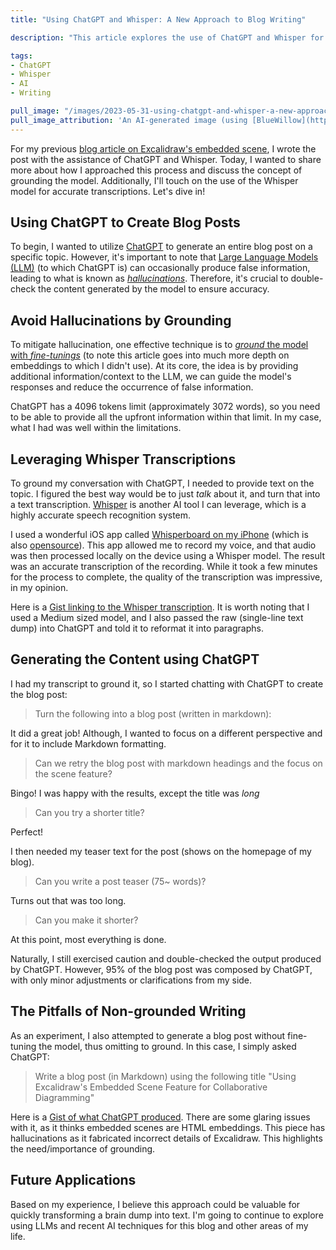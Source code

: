 ```yaml
---
title: "Using ChatGPT and Whisper: A New Approach to Blog Writing"

description: "This article explores the use of ChatGPT and Whisper for blog writing. Learn the importance of grounding the model to ensure accuracy and avoid false information. I leverage Whisper's speech recognition system to provide text on the topic. By utilizing ChatGPT and making minor adjustments, read how I successfully generate a blog post."

tags:
- ChatGPT
- Whisper
- AI
- Writing

pull_image: "/images/2023-05-31-using-chatgpt-and-whisper-a-new-approach-to-blog-writing/robot-typing.jpg"
pull_image_attribution: 'An AI-generated image (using [BlueWillow](https://www.bluewillow.ai/)) with the prompt "A robot typing on a computer, simple design"'
---
```


For my previous [blog article on Excalidraw's embedded scene](/using-excalidraws-embedded-scene-feature-for-collaborative-diagramming), I wrote the post with the assistance of ChatGPT and Whisper. Today, I wanted to share more about how I approached this process and discuss the concept of grounding the model. Additionally, I'll touch on the use of the Whisper model for accurate transcriptions. Let's dive in!

## Using ChatGPT to Create Blog Posts

To begin, I wanted to utilize [ChatGPT](https://openai.com/product/chatgpt) to generate an entire blog post on a specific topic. However, it's important to note that [Large Language Models (LLM)](https://en.wikipedia.org/wiki/Large_language_model) (to which ChatGPT is) can occasionally produce false information, leading to what is known as [_hallucinations_](https://en.wikipedia.org/wiki/Hallucination_(artificial_intelligence)). Therefore, it's crucial to double-check the content generated by the model to ensure accuracy.

## Avoid Hallucinations by Grounding

To mitigate hallucination, one effective technique is to [_ground_ the model with _fine-tunings_](https://cloud.google.com/blog/products/ai-machine-learning/how-to-use-grounding-for-your-llms-with-text-embeddings) (to note this article goes into much more depth on embeddings to which I didn't use). At its core, the idea is by providing additional information/context to the LLM, we can guide the model's responses and reduce the occurrence of false information.

ChatGPT has a 4096 tokens limit (approximately 3072 words), so you need to be able to provide all the upfront information within that limit. In my case, what I had was well within the limitations.

## Leveraging Whisper Transcriptions

To ground my conversation with ChatGPT, I needed to provide text on the topic. I figured the best way would be to just _talk_ about it, and turn that into a text transcription. [Whisper](https://openai.com/research/whisper) is another AI tool I can leverage, which is a highly accurate speech recognition system.

I used a wonderful iOS app called [Whisperboard on my iPhone](https://apps.apple.com/app/whisperboard/id1661442906) (which is also [opensource](https://github.com/Saik0s/Whisperboard)). This app allowed me to record my voice, and that audio was then processed locally on the device using a Whisper model. The result was an accurate transcription of the recording. While it took a few minutes for the process to complete, the quality of the transcription was impressive, in my opinion.

Here is a [Gist linking to the Whisper transcription](https://gist.github.com/kevinjalbert/b5f37afe5efc0e38b9ae4cdbcb85247a). It is worth noting that I used a Medium sized model, and I also passed the raw (single-line text dump) into ChatGPT and told it to reformat it into paragraphs.

## Generating the Content using ChatGPT

I had my transcript to ground it, so I started chatting with ChatGPT to create the blog post:

> Turn the following into a blog post (written in markdown): <text>

It did a great job! Although, I wanted to focus on a different perspective and for it to include Markdown formatting.

> Can we retry the blog post with markdown headings and the focus on the scene feature?

Bingo! I was happy with the results, except the title was _long_

> Can you try a shorter title?

Perfect!

I then needed my teaser text for the post (shows on the homepage of my blog).

> Can you write a post teaser (75~ words)?

Turns out that was too long.

> Can you make it shorter?

At this point, most everything is done.

Naturally, I still exercised caution and double-checked the output produced by ChatGPT. However, 95% of the blog post was composed by ChatGPT, with only minor adjustments or clarifications from my side.

## The Pitfalls of Non-grounded Writing

As an experiment, I also attempted to generate a blog post without fine-tuning the model, thus omitting to ground. In this case, I simply asked ChatGPT:

> Write a blog post (in Markdown) using the following title "Using Excalidraw's Embedded Scene Feature for Collaborative Diagramming"

Here is a [Gist of what ChatGPT produced](https://gist.github.com/kevinjalbert/1e512632bb97b18cc1434bfac45c4d50). There are some glaring issues with it, as it thinks embedded scenes are HTML embeddings. This piece has hallucinations as it fabricated incorrect details of Excalidraw. This highlights the need/importance of grounding.

## Future Applications

Based on my experience, I believe this approach could be valuable for quickly transforming a brain dump into text. I'm going to continue to explore using LLMs and recent AI techniques for this blog and other areas of my life.
